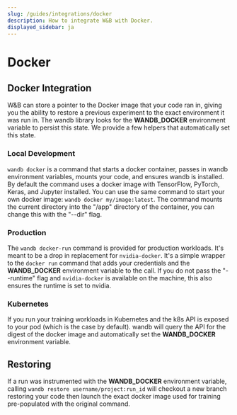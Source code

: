 ```yaml
---
slug: /guides/integrations/docker
description: How to integrate W&B with Docker.
displayed_sidebar: ja
---
```


# Docker

## Docker Integration

W&B can store a pointer to the Docker image that your code ran in, giving you the ability to restore a previous experiment to the exact environment it was run in. The wandb library looks for the **WANDB\_DOCKER** environment variable to persist this state. We provide a few helpers that automatically set this state.

### Local Development

`wandb docker` is a command that starts a docker container, passes in wandb environment variables, mounts your code, and ensures wandb is installed. By default the command uses a docker image with TensorFlow, PyTorch, Keras, and Jupyter installed. You can use the same command to start your own docker image: `wandb docker my/image:latest`. The command mounts the current directory into the "/app" directory of the container, you can change this with the "--dir" flag.

### Production

The `wandb docker-run` command is provided for production workloads. It's meant to be a drop in replacement for `nvidia-docker`. It's a simple wrapper to the `docker run` command that adds your credentials and the **WANDB\_DOCKER** environment variable to the call. If you do not pass the "--runtime" flag and `nvidia-docker` is available on the machine, this also ensures the runtime is set to nvidia.

### Kubernetes

If you run your training workloads in Kubernetes and the k8s API is exposed to your pod \(which is the case by default\). wandb will query the API for the digest of the docker image and automatically set the **WANDB\_DOCKER** environment variable.

## Restoring

If a run was instrumented with the **WANDB\_DOCKER** environment variable, calling `wandb restore username/project:run_id` will checkout a new branch restoring your code then launch the exact docker image used for training pre-populated with the original command.
